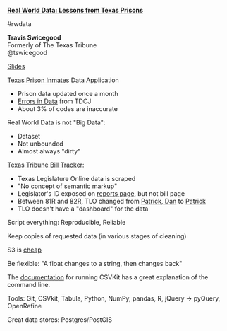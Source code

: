 [**Real World Data: Lessons from Texas Prisons**](http://schedule.sxsw.com/2014/events/event_IAP26142)

\#rwdata

**Travis Swicegood**  
Formerly of The Texas Tribune  
@tswicegood

[Slides](http://tswicegood.github.io/real-world-data)

[Texas Prison Inmates](http://www.texastribune.org/library/data/texas-prisons/) Data Application

- Prison data updated once a month
- [Errors in Data](http://www.texastribune.org/2013/07/30/prisoner-database-back-online/) from TDCJ
- About 3% of codes are inaccurate

Real World Data is not "Big Data":

- Dataset
- Not unbounded
- Almost always "dirty"

[Texas Tribune Bill Tracker](http://www.texastribune.org/session/83R/bills/):

- Texas Legislature Online data is scraped
- "No concept of semantic markup"
- Legislator's ID exposed on [reports page](http://www.legis.state.tx.us/reports/report.aspx?ID=author&LegSess=83R&Code=A2100), but not bill page
- Between 81R and 82R, TLO changed from [Patrick, Dan](http://www.legis.state.tx.us/reports/report.aspx?LegSess=81R&ID=author&Code=A1430) to [Patrick](http://www.legis.state.tx.us/reports/report.aspx?LegSess=82R&ID=author&Code=A1430)
- TLO doesn't have a "dashboard" for the data

Script everything: Reproducible, Reliable

Keep copies of requested data (in various stages of cleaning)

S3 is [cheap](http://aws.amazon.com/s3/pricing/effective-april-2014/)

Be flexible: "A float changes to a string, then changes back"

The [documentation](http://csvkit.readthedocs.org/) for running CSVKit has a great explanation of the command line.

Tools: Git, CSVkit, Tabula, Python, NumPy, pandas, R, jQuery -> pyQuery, OpenRefine

Great data stores: Postgres/PostGIS

